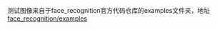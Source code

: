 测试图像来自于face_recognition官方代码仓库的examples文件夹，地址[face_recognition/examples](https://github.com/ageitgey/face_recognition/tree/master/examples)